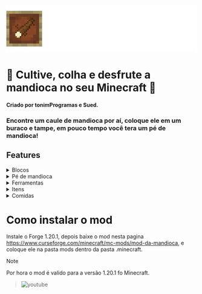 ![Icon](assets/icon.png)

# 🌿 Cultive, colha e desfrute a mandioca no seu Minecraft 🌿 
#### Criado por tonimProgramas e Sued.


### Encontre um caule de mandioca por aí, coloque ele em um buraco e tampe, em pouco tempo você tera um pé de mandioca!

## Features
<details>
<summary>Blocos</summary>

### Bloco com buraco
![BlocoComBurado](assets/BlocoComBuraco.png)

Bloco obtido ao utilizar a cavadeira em qualquer tipo de terra. A cavadeira pode transforma-lo novamente em bloco terra ou bloco com mandioca plantada. Água os pistões o transformam em terra novamente.

### Bloco com mandioca plantada
![BlocoComBurado](assets/PlantedMandiocaBLock.png)

Bloco que gera o pé de mandioca, sempre que uma mandioca é quebrada ele irá gerar outra, quando colhida o bloco volta a ser um bloco com buraco. Água os pistões o transformam em terra novamente.

</details>


<details>
<summary>Pé de mandioca</summary>
O pé de mandioca é um bloco que evolui 5 estágios, ele é gerado quando um bloco com buraco é fechado com um caule de mandioca dentro. Eles podem ser quebradis ou colhidos, crescem apenas de dia e são magníficos.

![Mandioca1](assets/MandiocaStages.png)

## Loot Table
### Ao quebrar:
- Estagio 0: x
- Estagio 1: 0-1 caule de mandioca.
- Estagio 2: 0-1 caule de mandioca.
- Estagio 3: 1   caule de mandioca.
- Estagio 4: 1-2 caule de mandioca.
- Estagio 5: 3-4 caule de mandioca.
### Ao colher:
- Estagio 0: x
- Estagio 1: 0-1 caule de mandioca + 1 mandioca crua.
- Estagio 2: 0-1 caule de mandioca + 2 mandiocas cruas.
- Estagio 3: 1 caule de mandioca + 3 mandiocas cruas.
- Estagio 4: 1-2 caules de mandiocas + 4 mandiocas cruas.
- Estagio 5: 3-4 caules de mandiocas + 8 mandiocas cruas.
## Tempo de Crescimento
No Minecraft, o crescimento de crops é influenciado pelos random ticks, que ocorrem em média a cada 47,30seg quando o valor do RandomTickSpeed é 3 (default). A mandioca tem 3,85% de chance de crescer a cada random tick, o que leva em média 21,4min, o que é quase equivalente a 1 dia no Minecraft.
</details>



<details>
<summary>Ferramentas</summary>

### Cavaderira
![Cavadeira](https://i.imgur.com/s6tTtXI_d.png?maxwidth=520&shape=thumb&fidelity=high)

A Cavadeira é uma ferramenta que ao tê-la em mãos e clicar com o botão direito cria um buraco em qualquer tipo de terra, também  fecha o buraco. 
### Facão
![Facão](https://i.imgur.com/XtSxMca_d.png?maxwidth=520&shape=thumb&fidelity=high)

O Facão descasca Mandiocas cruas em qualquer ordem dentro de qualquer tipo de crafting (2x2 ou 3x3), este item possui validade.
</details>



<details>
<summary>Itens</summary>

### Mandioca Crua
![Mandioca1](assets/MandiocaCrua.png)

Mandioca crua é obtida ao colher um pé de mandioca, serve para ser descascada com o Facão e virar Mandioca descascada.

### Caule de Mandioca
![Mandioca1](assets/MandiocaCaule.png)

Caules de mandioca podem ser obtidos em estruturas como vilas e minas abandonadas ou colhendo um pé de mandioca. Se colocado em um buraco e fechar, um lindo pé de mandioca nascerá.

### Mandioca Ralada
![teste](https://i.imgur.com/MTMvqER_d.png?maxwidth=520&shape=thumb&fidelity=high)

Mandioca ralada serve de craft para o bolo de mandioca aka Mané Pelado e tapiocas.
</details>



<details>
<summary>Comidas</summary>

### Mandioca Descascada
![Mandioca1](https://i.imgur.com/cXkmeF8_d.png?maxwidth=520&shape=thumb&fidelity=high)

Uma comida que restaura 1🍗 de fome, e serve de craft para Mandioca ralada e Mandioca cozida.
### Mandioca Cozida
![Mandioca Cozida](https://i.imgur.com/uGHxX0b_d.png?maxwidth=520&shape=thumb&fidelity=high)

### Bolo de Mandioca
![Bolo de mandioca](https://i.imgur.com/trRNPsn_d.png?maxwidth=520&shape=thumb&fidelity=high)

Bolo de mandioca é um alimento e um bloco que pode ser comido pelo jogador, assim como bolo cada pedaço restaura 2🍗 de fome.

### Tapiocas 
![Tapioca de Carne](https://i.imgur.com/SmTiDVp_d.png?maxwidth=520&shape=thumb&fidelity=high) 

São comidas que restauram 10🍗 de fome, seguem este padrão de craft e existem também tapiocas de frango, porco, carneiro, peixe e de coelho.

</details>




# Como instalar o mod
Instale o Forge 1.20.1, depois baixe o mod nesta pagina https://www.curseforge.com/minecraft/mc-mods/mod-da-mandioca, e coloque ele na pasta mods dentro da pasta .minecraft.

> [!NOTE]
> Por hora o mod é valido para a versão 1.20.1 fo Minecraft.

> <img src="https://img.shields.io/badge/YouTube-FF0000?style=for-the-badge&logo=youtube&logoColor=white" alt="youtube"/> 
